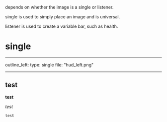 depends on whether the image is a single or listener.

single is used to simply place an image and is universal.

listener is used to create a variable bar, such as health.


# single
***
outline_left:
  type: single
  file: "hud_left.png"
***



## test

**test**

_test_

`test`